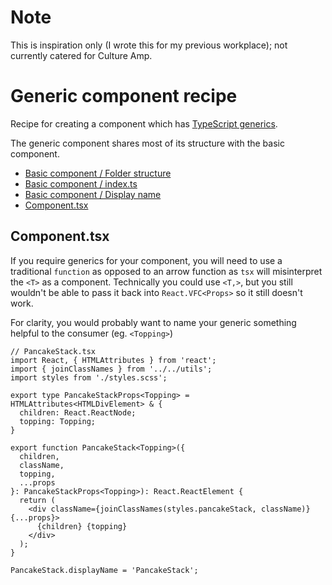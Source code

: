 # Note

This is inspiration only (I wrote this for my previous workplace); not currently catered for Culture Amp.

# Generic component recipe

Recipe for creating a component which has [TypeScript generics](https://www.typescriptlang.org/docs/handbook/2/generics.html).

The generic component shares most of its structure with the basic component.

- [Basic component / Folder structure](basic-component.md#folder-structure)
- [Basic component / index.ts](basic-component.md#indexts)
- [Basic component / Display name](basic-component.md#display-name)
- [Component.tsx](#componenttsx)

## Component.tsx

If you require generics for your component, you will need to use a traditional `function` as opposed to
an arrow function as `tsx` will misinterpret the `<T>` as a component.
Technically you could use `<T,>`, but you still wouldn't be able to pass it back into `React.VFC<Props>`
so it still doesn't work.

For clarity, you would probably want to name your generic something helpful to the consumer (eg. `<Topping>`)

```tsx
// PancakeStack.tsx
import React, { HTMLAttributes } from 'react';
import { joinClassNames } from '../../utils';
import styles from './styles.scss';

export type PancakeStackProps<Topping> = HTMLAttributes<HTMLDivElement> & {
  children: React.ReactNode;
  topping: Topping;
}

export function PancakeStack<Topping>({
  children,
  className,
  topping,
  ...props
}: PancakeStackProps<Topping>): React.ReactElement {
  return (
    <div className={joinClassNames(styles.pancakeStack, className)} {...props}>
      {children} {topping}
    </div>
  );
}

PancakeStack.displayName = 'PancakeStack';
```
